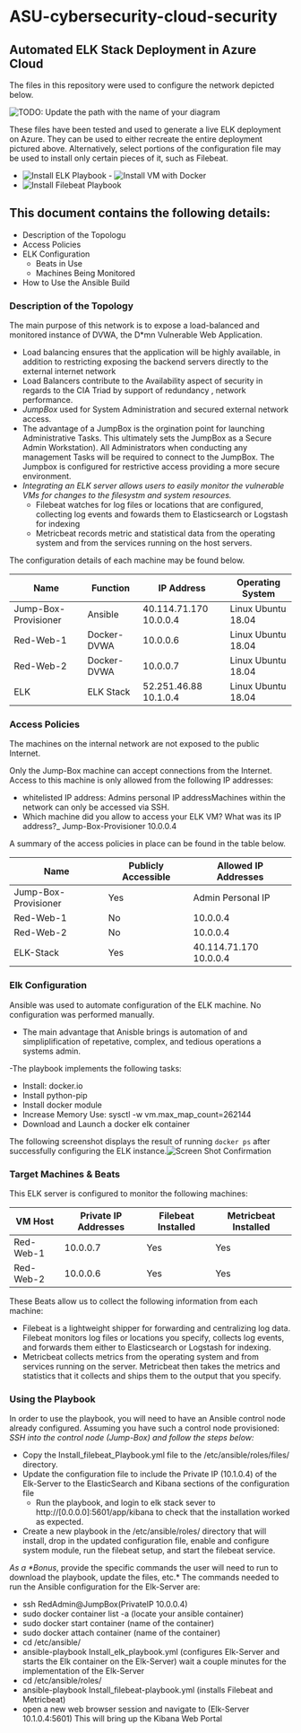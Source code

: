 # ASU-cybersecurity-cloud-security

## Automated ELK Stack Deployment in Azure Cloud

The files in this repository were used to configure the network depicted below.

![TODO: Update the path with the name of your diagram](Images/CyberSecurity_Project1.png)

These files have been tested and used to generate a live ELK deployment on Azure. They can be used to either recreate the entire deployment pictured above. Alternatively, select portions of the configuration file may be used to install only certain pieces of it, such as Filebeat.

- ![Install ELK Playbook](Ansible/elk_install_playbook.yml)    - ![Install VM with Docker](Ansible/install_docker_playbook.yml)
- ![Install Filebeat Playbook](Ansible/Filebeat_playbook.yml)  

## This document contains the following details:

- Description of the Topologu
- Access Policies
- ELK Configuration
  - Beats in Use
  - Machines Being Monitored
- How to Use the Ansible Build

### Description of the Topology

The main purpose of this network is to expose a load-balanced and monitored instance of DVWA, the D*mn Vulnerable Web Application.

- Load balancing ensures that the application will be highly available, in addition to restricting exposing the backend servers directly to the external internet network
- Load Balancers contribute to the Availability aspect of security in regards to the CIA Triad by support of redundancy , network performance.
- *JumpBox* used for System Administration and secured external network access.
- The advantage of a JumpBox is the orgination point for launching Administrative Tasks. This ultimately sets the JumpBox as a Secure Admin Workstation). All Administrators when conducting any management Tasks will be required to connect to the JumpBox.  The Jumpbox is configured for restrictive access providing a more secure environment.
- *Integrating an ELK server allows users to easily monitor the vulnerable VMs for changes to the filesystm and system resources.*
  - Filebeat watches for log files or locations that are configured, collecting log events and fowards them to Elasticsearch or Logstash for indexing
  - Metricbeat records metric and statistical data from the operating system and from the services running on the host servers.

The configuration details of each machine may be found below.

| Name                 | Function    | IP Address             | Operating System   |
| -------------------- | ----------- | ---------------------- | ------------------ |
| Jump-Box-Provisioner | Ansible     | 40.114.71.170 10.0.0.4 | Linux Ubuntu 18.04 |
| Red-Web-1            | Docker-DVWA | 10.0.0.6               | Linux Ubuntu 18.04 |
| Red-Web-2            | Docker-DVWA | 10.0.0.7               | Linux Ubuntu 18.04 |
| ELK                  | ELK Stack   | 52.251.46.88 10.1.0.4  | Linux Ubuntu 18.04 |

### Access Policies

The machines on the internal network are not exposed to the public Internet.

Only the Jump-Box machine can accept connections from the Internet. Access to this machine is only allowed from the following IP addresses:

- whitelisted IP address:  Admins personal IP addressMachines within the network can only be accessed via SSH.
- Which machine did you allow to access your ELK VM? What was its IP address?_ Jump-Box-Provisioner 10.0.0.4

A summary of the access policies in place can be found in the table below.

| Name                 | Publicly Accessible | Allowed IP Addresses   |
| -------------------- | ------------------- | ---------------------- |
| Jump-Box-Provisioner | Yes                 | Admin Personal IP      |
| Red-Web-1            | No                  | 10.0.0.4               |
| Red-Web-2            | No                  | 10.0.0.4               |
| ELK-Stack            | Yes                 | 40.114.71.170 10.0.0.4 |

### Elk Configuration

Ansible was used to automate configuration of the ELK machine. No configuration was performed manually.

- The main advantage that Anisble brings is automation of and simpliplification of repetative, complex, and tedious operations a systems admin.

-The playbook implements the following tasks:

- Install: docker.io
- Install python-pip
- Install  docker module
- Increase Memory Use: sysctl -w vm.max_map_count=262144
- Download and Launch a docker elk container

The following screenshot displays the result of running `docker ps` after successfully configuring the ELK instance.![Screen Shot Confirmation](Images/docker_elk_screen_verification.png)

### Target Machines & Beats

This ELK server is configured to monitor the following machines:

| VM Host   | Private IP Addresses | Filebeat  Installed | Metricbeat  Installed |
| --------- | -------------------- | ------------------- | --------------------- |
| Red-Web-1 | 10.0.0.7             | Yes                 | Yes                   |
| Red-Web-2 | 10.0.0.6             | Yes                 | Yes                   |

These Beats allow us to collect the following information from each machine:

- Filebeat is a lightweight shipper for forwarding and centralizing log data. Filebeat monitors log files or locations you specify, collects log events, and forwards them either to Elasticsearch or Logstash for indexing.
- Metricbeat collects metrics from the operating system and from services running on the server. Metricbeat then takes the metrics and statistics that it collects and ships them to the output that you specify.

### Using the Playbook

In order to use the playbook, you will need to have an Ansible control node already configured. Assuming you have such a control node provisioned: *SSH into the control node (Jump-Box) and follow the steps below:*

- Copy the Install_filebeat_Playbook.yml file to the /etc/ansible/roles/files/ directory.
- Update the configuration file to include the Private IP (10.1.0.4) of the Elk-Server to the ElasticSearch and Kibana sections of the configuration file
  - Run the playbook, and login to elk stack sever  to http://[0.0.0.0]:5601/app/kibana  to check that the installation worked as     expected.
- Create a new playbook in the /etc/ansible/roles/ directory that will install, drop in the updated configuration file, enable and configure system module, run the filebeat setup, and start the filebeat service.

*As a \**Bonus**, provide the specific commands the user will need to run to download the playbook, update the files, etc.* The commands needed to run the Ansible configuration for the Elk-Server are:

- ssh RedAdmin@JumpBox(PrivateIP 10.0.0.4)
- sudo docker container list -a (locate your ansible container)
- sudo docker start container (name of the container)
- sudo docker attach container (name of the container)
- cd /etc/ansible/
- ansible-playbook Install_elk_playbook.yml (configures Elk-Server and starts the Elk container on the Elk-Server) wait a couple minutes for the implementation of the Elk-Server
- cd /etc/ansible/roles/
- ansible-playbook Install_filebeat-playbook.yml (installs Filebeat and Metricbeat)
- open a new web browser session and navigate to (Elk-Server 10.1.0.4:5601) This will bring up the Kibana Web Portal 